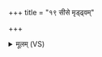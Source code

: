 +++
title = "१९ सीसे मृड्ढ्वम्"

+++
<details><summary>मूलम् (VS)</summary>

सीसे॑ मृड्ढ्वं न॒डे मृ॑ड्ढ्वम॒ग्नौ संक॑सुके च॒ यत्।  
अथो॒ अव्यां॑ रा॒मायां॑ शीर्ष॒क्तिमु॑प॒बर्ह॑णे ॥
</details>